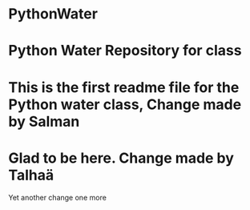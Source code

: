# PythonWater
# Python Water Repository for class
# This is the first readme file for the Python water class, Change made by Salman
# Glad to be here. Change made by Talhaä
Yet another change
one more


